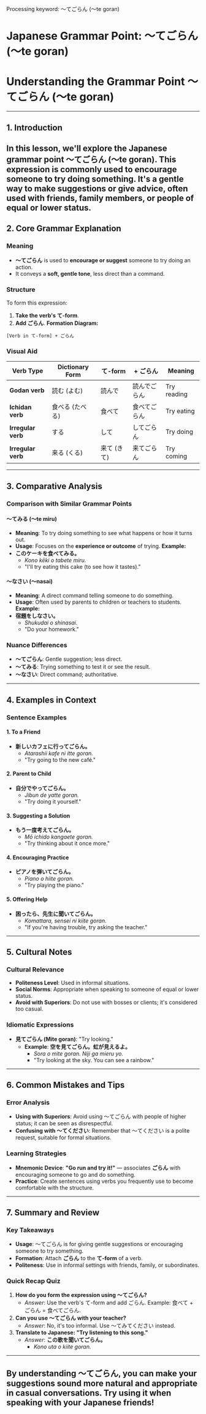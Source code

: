 Processing keyword: ～てごらん (〜te goran)
# Japanese Grammar Point: ～てごらん (〜te goran)
# Understanding the Grammar Point ～てごらん (〜te goran)

---
## 1. Introduction
In this lesson, we'll explore the Japanese grammar point **～てごらん (〜te goran)**. This expression is commonly used to encourage someone to **try doing something**. It's a gentle way to make suggestions or give advice, often used with friends, family members, or people of equal or lower status.
---
## 2. Core Grammar Explanation
### Meaning
- **～てごらん** is used to **encourage or suggest** someone to try doing an action.
- It conveys a **soft, gentle tone**, less direct than a command.
### Structure
To form this expression:
1. **Take the verb's て-form**.
2. **Add ごらん**.
**Formation Diagram:**
```
[Verb in て-form] + ごらん
```
### Visual Aid
| Verb Type      | Dictionary Form | て-form   | + ごらん         | Meaning                      |
|----------------|-----------------|-----------|------------------|------------------------------|
| **Godan verb** | 読む (よむ)      | 読んで    | 読んでごらん     | Try reading                  |
| **Ichidan verb** | 食べる (たべる) | 食べて    | 食べてごらん     | Try eating                   |
| **Irregular verb** | する          | して      | してごらん       | Try doing                    |
| **Irregular verb** | 来る (くる)   | 来て (きて) | 来てごらん       | Try coming                   |
---
## 3. Comparative Analysis
### Comparison with Similar Grammar Points
#### ～てみる (〜te miru)
- **Meaning**: To try doing something to see what happens or how it turns out.
- **Usage**: Focuses on the **experience or outcome** of trying.
**Example:**
- **このケーキを食べてみる。**
  - *Kono kēki o tabete miru.*
  - "I'll try eating this cake (to see how it tastes)."
#### ～なさい (〜nasai)
- **Meaning**: A direct command telling someone to do something.
- **Usage**: Often used by parents to children or teachers to students.
**Example:**
- **宿題をしなさい。**
  - *Shukudai o shinasai.*
  - "Do your homework."
### Nuance Differences
- **～てごらん**: Gentle suggestion; less direct.
- **～てみる**: Trying something to test it or see the result.
- **～なさい**: Direct command; authoritative.
---
## 4. Examples in Context
### Sentence Examples
#### 1. To a Friend
- **新しいカフェに行ってごらん。**
  - *Atarashii kafe ni itte goran.*
  - "Try going to the new café."
#### 2. Parent to Child
- **自分でやってごらん。**
  - *Jibun de yatte goran.*
  - "Try doing it yourself."
#### 3. Suggesting a Solution
- **もう一度考えてごらん。**
  - *Mō ichido kangaete goran.*
  - "Try thinking about it once more."
#### 4. Encouraging Practice
- **ピアノを弾いてごらん。**
  - *Piano o hiite goran.*
  - "Try playing the piano."
#### 5. Offering Help
- **困ったら、先生に聞いてごらん。**
  - *Komattara, sensei ni kiite goran.*
  - "If you're having trouble, try asking the teacher."
---
## 5. Cultural Notes
### Cultural Relevance
- **Politeness Level**: Used in informal situations.
- **Social Norms**: Appropriate when speaking to someone of equal or lower status.
- **Avoid with Superiors**: Do not use with bosses or clients; it's considered too casual.
### Idiomatic Expressions
- **見てごらん (Mite goran)**: "Try looking."
  - **Example**: **空を見てごらん。虹が見えるよ。**
    - *Sora o mite goran. Niji ga mieru yo.*
    - "Try looking at the sky. You can see a rainbow."
---
## 6. Common Mistakes and Tips
### Error Analysis
- **Using with Superiors**: Avoid using ～てごらん with people of higher status; it can be seen as disrespectful.
- **Confusing with ～てください**: Remember that ～てください is a polite request, suitable for formal situations.
### Learning Strategies
- **Mnemonic Device**: **"Go run and try it!"** — associates **ごらん** with encouraging someone to go and do something.
- **Practice**: Create sentences using verbs you frequently use to become comfortable with the structure.
---
## 7. Summary and Review
### Key Takeaways
- **Usage**: ～てごらん is for giving gentle suggestions or encouraging someone to try something.
- **Formation**: Attach **ごらん** to the **て-form** of a verb.
- **Politeness**: Use in informal settings with friends, family, or subordinates.
### Quick Recap Quiz
1. **How do you form the expression using ～てごらん?**
   - *Answer*: Use the verb's て-form and add ごらん. Example: 食べて + ごらん = 食べてごらん.
2. **Can you use ～てごらん with your teacher?**
   - *Answer*: No, it's too informal. Use ～てみてください instead.
3. **Translate to Japanese: "Try listening to this song."**
   - *Answer*: **この歌を聞いてごらん。**
     - *Kono uta o kiite goran.*
---
By understanding ～てごらん, you can make your suggestions sound more natural and appropriate in casual conversations. Try using it when speaking with your Japanese friends!
---
